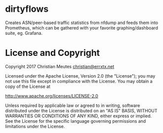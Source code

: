 # dirtyflows

Creates ASN/peer-based traffic statistics from nfdump and feeds them into Prometheus, which can be gathered with your favorite graphing/dashboard suite, eg. Grafana.


# License and Copyright

Copyright 2017 Christian Meutes <christian@errxtx.net>


Licensed under the Apache License, Version 2.0 (the "License");
you may not use this file except in compliance with the License.
You may obtain a copy of the License at

  http://www.apache.org/licenses/LICENSE-2.0

Unless required by applicable law or agreed to in writing, software
distributed under the License is distributed on an "AS IS" BASIS,
WITHOUT WARRANTIES OR CONDITIONS OF ANY KIND, either express or implied.
See the License for the specific language governing permissions and
limitations under the License.
